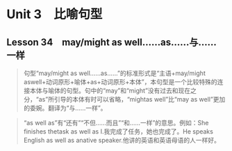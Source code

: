 ﻿ # Unit 3　比喻句型
 ## Lesson 34　may/might as well……as……与……一样
 
> 句型“may/might as well……as……”的标准形式是“主语+may/might aswell+动词原形+喻体+as+动词原形+本体”，本句型是一个比较特殊的连接本体与喻体的句型。句中的“may”和“might”没有过去和现在之分，“as”所引导的本体有时可以省略，“mightas well”比“may as well”更加的委婉。翻译为“与……一样”。

> “as well as”有“还有”“不但……而且”“和……一样”的意思。例如：She finishes thetask as well as I.我完成了任务，她也完成了。He speaks English as well as anative speaker.他讲的英语和英语母语的人一样好。


 